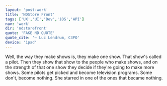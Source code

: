 ```yaml
---
layout: 'post-work'
title: 'NDStore Front'
tags: ['UX','UI','Dev','iOS','API']
nav: 'work'
dir: 'ndstorefront'
quote: 'FAKE ND QUOTE'
quote_cite: '— Luc Lendrum, C3PO'
device: 'ipad'
---
```

Well, the way they make shows is, they make one show. That show's called a pilot. Then they show that show to the people who make shows, and on the strength of that one show they decide if they're going to make more shows. Some pilots get picked and become television programs. Some don't, become nothing. She starred in one of the ones that became nothing.